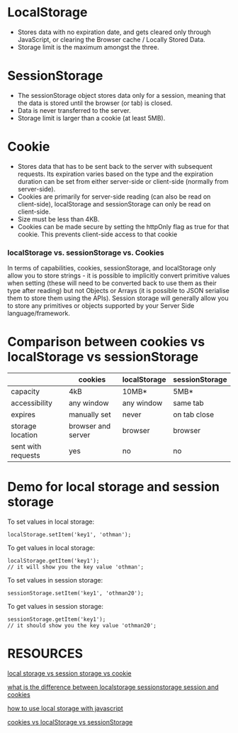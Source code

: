 
# LocalStorage

* Stores data with no expiration date, and gets cleared only through JavaScript, or clearing the Browser cache / Locally Stored Data.
* Storage limit is the maximum amongst the three.

# SessionStorage

* The sessionStorage object stores data only for a session, meaning that the data is stored until the browser (or tab) is closed.
* Data is never transferred to the server.
* Storage limit is larger than a cookie (at least 5MB).

# Cookie

* Stores data that has to be sent back to the server with subsequent requests. Its expiration varies based on the type and the expiration duration can be set from either server-side or client-side (normally from server-side).
* Cookies are primarily for server-side reading (can also be read on client-side), localStorage and sessionStorage can only be read on client-side.
* Size must be less than 4KB.
* Cookies can be made secure by setting the httpOnly flag as true for that cookie. This prevents client-side access to that cookie

### localStorage vs. sessionStorage vs. Cookies
In terms of capabilities, cookies, sessionStorage, and localStorage only allow you to store strings - it is possible to implicitly convert primitive values when setting (these will need to be converted back to use them as their type after reading) but not Objects or Arrays (it is possible to JSON serialise them to store them using the APIs). Session storage will generally allow you to store any primitives or objects supported by your Server Side language/framework.


# Comparison between cookies vs localStorage vs  sessionStorage

|                    | cookies             | localStorage   |sessionStorage   |
|---                 |---                  |---             |---              |
| capacity           | 4kB                 |  10MB*          | 5MB*            |
| accessibility      | any window          | any window     | same tab           |
| expires            | manually set        | never          | on tab close                |
| storage location   | browser and server  | browser        | browser |
| sent with requests | yes                 | no             | no      |

# Demo for local storage and session storage
To set values in local storage:
```
localStorage.setItem('key1', 'othman');  
```
To get values in local storage:
```
localStorage.getItem('key1');
// it will show you the key value 'othman';
```

To set values in session storage:
```
sessionStorage.setItem('key1', 'othman20');
```
To get values in session storage:
```
sessionStorage.getItem('key1');
// it should show you the key value 'othman20';
```
# RESOURCES

[local storage vs session storage vs cookie](https://scotch.io/@PratyushB/local-storage-vs-session-storage-vs-cookie)

[what is the difference between localstorage sessionstorage session and cookies](https://stackoverflow.com/questions/19867599/what-is-the-difference-between-localstorage-sessionstorage-session-and-cookies)

[how to use local storage with javascript](https://www.taniarascia.com/how-to-use-local-storage-with-javascript/)

[cookies vs localStorage vs sessionStorage](https://www.youtube.com/watch?v=AwicscsvGLg)
